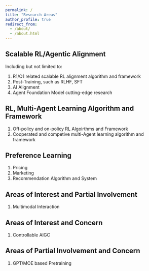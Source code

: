 ```yaml
---
permalink: /
title: "Research Areas"
author_profile: true
redirect_from: 
  - /about/
  - /about.html
---
```

## Scalable RL/Agentic Alignment

Including but not limited to:

1. R1/O1 related scalable RL alignment algorithm and framework
2. Post-Training, such as RLHF, SFT
3. AI Alignment
4. Agent Foundation Model cutting-edge research

## RL, Multi-Agent Learning Algorithm and Framework

1. Off-policy and on-policy RL Algoirthms and Framework
2. Cooperated and competive multi-Agent learning algorithm and framework

Preference Learning
-------------------

1. Pricing
2. Marketing
3. Recommendation  Algorithm and System

Areas of Interest and Partial Involvement
-----------------------------------------

1. Multimodal Interaction

Areas of Interest and Concern
-----------------------------

1. Controllable AIGC

Areas of Partial Involvement and Concern
----------------------------------------

1. GPT/MOE based Pretraining
